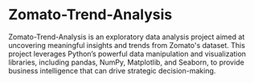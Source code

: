 # Zomato-Trend-Analysis
Zomato-Trend-Analysis is an exploratory data analysis project aimed at uncovering meaningful insights and trends from Zomato's dataset. This project leverages Python’s powerful data manipulation and visualization libraries, including pandas, NumPy, Matplotlib, and Seaborn, to provide business intelligence that can drive strategic decision-making.
